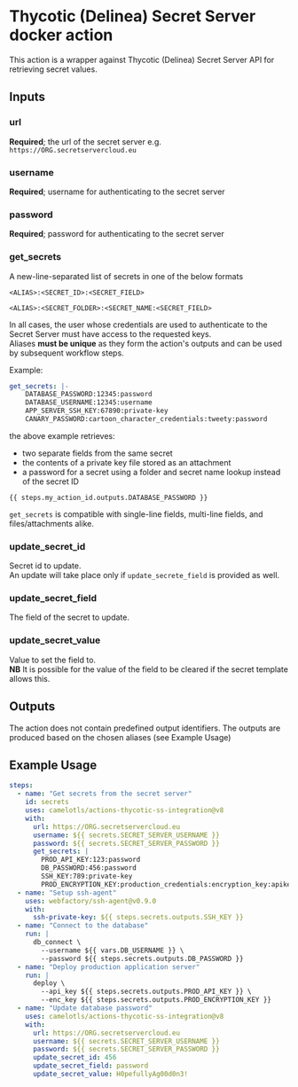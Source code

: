 # Thycotic (Delinea) Secret Server docker action

This action is a wrapper against Thycotic (Delinea) Secret Server API for retrieving secret values.

## Inputs

### url
**Required**; the url of the secret server e.g. `https://ORG.secretservercloud.eu`

### username
**Required**; username for authenticating to the secret server

### password
**Required**; password for authenticating to the secret server

### get_secrets

A new-line-separated list of secrets in one of the below formats

```text
<ALIAS>:<SECRET_ID>:<SECRET_FIELD>
```
```text
<ALIAS>:<SECRET_FOLDER>:<SECRET_NAME:<SECRET_FIELD>
```

In all cases, the user whose credentials are used to authenticate to the Secret Server
must have access to the requested keys.
<br>
Aliases **must be unique** as they form the action's outputs and can be used by subsequent workflow steps.

Example:

```yaml
get_secrets: |-
    DATABASE_PASSWORD:12345:password
    DATABASE_USERNAME:12345:username
    APP_SERVER_SSH_KEY:67890:private-key
    CANARY_PASSWORD:cartoon_character_credentials:tweety:password
```

the above example retrieves:
- two separate fields from the same secret
- the contents of a private key file stored as an attachment
- a password for a secret using a folder and secret name lookup instead of the secret ID

```text
{{ steps.my_action_id.outputs.DATABASE_PASSWORD }}
```

`get_secrets` is compatible with single-line fields, multi-line fields, and files/attachments alike.

### update_secret_id

Secret id to update.<br>
An update will take place only if `update_secrete_field` is provided as well.

### update_secret_field

The field of the secret to update.

### update_secret_value

Value to set the field to.<br>
**NB** It is possible for the value of the field to be cleared if the secret template allows this.


## Outputs

The action does not contain predefined output identifiers.
The outputs are produced based on the chosen aliases (see Example Usage)

## Example Usage

```yaml
steps:
  - name: "Get secrets from the secret server"
    id: secrets
    uses: camelotls/actions-thycotic-ss-integration@v8
    with:
      url: https://ORG.secretservercloud.eu
      username: ${{ secrets.SECRET_SERVER_USERNAME }}
      password: ${{ secrets.SECRET_SERVER_PASSWORD }}
      get_secrets: |
        PROD_API_KEY:123:password
        DB_PASSWORD:456:password
        SSH_KEY:789:private-key
        PROD_ENCRYPTION_KEY:production_credentials:encryption_key:apikey
  - name: "Setup ssh-agent"
    uses: webfactory/ssh-agent@v0.9.0
    with:
      ssh-private-key: ${{ steps.secrets.outputs.SSH_KEY }}
  - name: "Connect to the database"
    run: |
      db_connect \
        --username ${{ vars.DB_USERNAME }} \
        --password ${{ steps.secrets.outputs.DB_PASSWORD }}
  - name: "Deploy production application server"
    run: |
      deploy \
        --api_key ${{ steps.secrets.outputs.PROD_API_KEY }} \
        --enc_key ${{ steps.secrets.outputs.PROD_ENCRYPTION_KEY }}
  - name: "Update database password"
    uses: camelotls/actions-thycotic-ss-integration@v8
    with:
      url: https://ORG.secretservercloud.eu
      username: ${{ secrets.SECRET_SERVER_USERNAME }}
      password: ${{ secrets.SECRET_SERVER_PASSWORD }}
      update_secret_id: 456
      update_secret_field: password
      update_secret_value: H0pefullyAg00d0n3!
```
